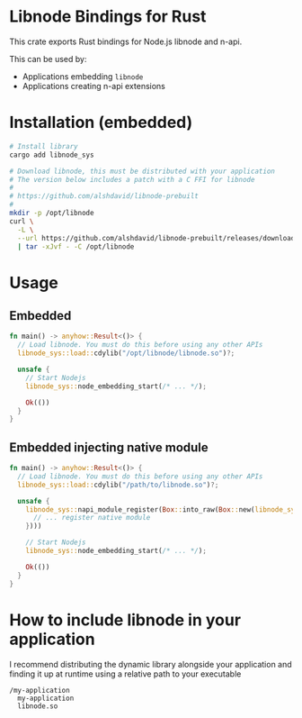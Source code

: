 # Libnode Bindings for Rust

This crate exports Rust bindings for Node.js libnode and n-api.

This can be used by:
- Applications embedding `libnode`
- Applications creating n-api extensions

# Installation (embedded)

```bash
# Install library
cargo add libnode_sys

# Download libnode, this must be distributed with your application
# The version below includes a patch with a C FFI for libnode
#
# https://github.com/alshdavid/libnode-prebuilt
#
mkdir -p /opt/libnode
curl \
  -L \
  --url https://github.com/alshdavid/libnode-prebuilt/releases/download/v22.15.0/libnode-linux-amd64.tar.xz \
  | tar -xJvf - -C /opt/libnode
```

# Usage

## Embedded

```rust
fn main() -> anyhow::Result<()> {
  // Load libnode. You must do this before using any other APIs
  libnode_sys::load::cdylib("/opt/libnode/libnode.so")?;

  unsafe {
    // Start Nodejs
    libnode_sys::node_embedding_start(/* ... */);

    Ok(())
  }
}
```

## Embedded injecting native module

```rust
fn main() -> anyhow::Result<()> {
  // Load libnode. You must do this before using any other APIs
  libnode_sys::load::cdylib("/path/to/libnode.so")?;

  unsafe {
    libnode_sys::napi_module_register(Box::into_raw(Box::new(libnode_sys::napi_module {
      // ... register native module
    })))

    // Start Nodejs
    libnode_sys::node_embedding_start(/* ... */);

    Ok(())
  }
}
```

# How to include libnode in your application

I recommend distributing the dynamic library alongside your application and finding it up at runtime
using a relative path to your executable

```
/my-application
  my-application
  libnode.so
```
